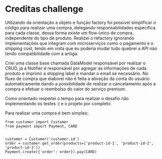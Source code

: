 # Creditas challenge


Utilizando da orientação a objeto e funçāo factory foi possivel simplificar o código para realizar uma compra, delegando responsabilidades específica para cada classe, dessa forma existe um flow único de compra, independente do tipo de produto. Realizei o refactory ignorando implementações que integram com microserviços como o pagamento e o shipping cost, tendo em vista que eu poderia mudar tudo quebrei a API não tendo compatibilidade com a antiga.

Criei uma classe base chamada DataModel responsável por realizar o CRUD, já a Notifier é responsável por agregar as informações de cada produto e imprimir a shipping label e mandar o email se necessário. No fluxo de compra que elaborei não é feita a ativação da conta do usuário automaticamente dando a possibilidade de realizar o cancelamento após a compra e efetuar o reembolso do valor do serviço premium.

Como orientado respeitei o tempo para realizar o desafio não implementando os testes :( e o projeto por completo.

Para realizar uma compra é bem simples:

````
from customer import Customer
from payment import Payment, CARD


customer = Customer('customer-id')
order = customer.get_order(products=['product-id-1', 'product-id-2', 'product-id-3'])
Payment.create({'order': order}).pay(CARD)
````